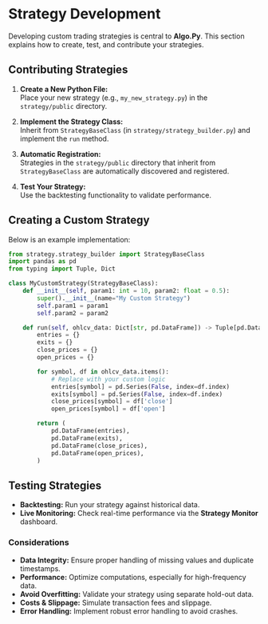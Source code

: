<!-- File: strategy_development.md -->
# Strategy Development

Developing custom trading strategies is central to **Algo.Py**. This section explains how to create, test, and contribute your strategies.

## Contributing Strategies

1. **Create a New Python File:**  
   Place your new strategy (e.g., `my_new_strategy.py`) in the `strategy/public` directory.

2. **Implement the Strategy Class:**  
   Inherit from `StrategyBaseClass` (in `strategy/strategy_builder.py`) and implement the `run` method.

3. **Automatic Registration:**  
   Strategies in the `strategy/public` directory that inherit from `StrategyBaseClass` are automatically discovered and registered.

4. **Test Your Strategy:**  
   Use the backtesting functionality to validate performance.

## Creating a Custom Strategy

Below is an example implementation:

```python
from strategy.strategy_builder import StrategyBaseClass
import pandas as pd
from typing import Tuple, Dict

class MyCustomStrategy(StrategyBaseClass):
    def __init__(self, param1: int = 10, param2: float = 0.5):
        super().__init__(name="My Custom Strategy")
        self.param1 = param1
        self.param2 = param2

    def run(self, ohlcv_data: Dict[str, pd.DataFrame]) -> Tuple[pd.DataFrame, pd.DataFrame, pd.DataFrame, pd.DataFrame]:
        entries = {}
        exits = {}
        close_prices = {}
        open_prices = {}

        for symbol, df in ohlcv_data.items():
            # Replace with your custom logic
            entries[symbol] = pd.Series(False, index=df.index)
            exits[symbol] = pd.Series(False, index=df.index)
            close_prices[symbol] = df['close']
            open_prices[symbol] = df['open']

        return (
            pd.DataFrame(entries),
            pd.DataFrame(exits),
            pd.DataFrame(close_prices),
            pd.DataFrame(open_prices),
        )
```

## Testing Strategies

- **Backtesting:** Run your strategy against historical data.
- **Live Monitoring:** Check real-time performance via the **Strategy Monitor** dashboard.

### Considerations

- **Data Integrity:** Ensure proper handling of missing values and duplicate timestamps.
- **Performance:** Optimize computations, especially for high-frequency data.
- **Avoid Overfitting:** Validate your strategy using separate hold-out data.
- **Costs & Slippage:** Simulate transaction fees and slippage.
- **Error Handling:** Implement robust error handling to avoid crashes.
